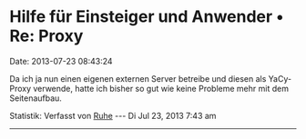 Hilfe für Einsteiger und Anwender • Re: Proxy
=============================================

Date: 2013-07-23 08:43:24

Da ich ja nun einen eigenen externen Server betreibe und diesen als
YaCy-Proxy verwende, hatte ich bisher so gut wie keine Probleme mehr mit
dem Seitenaufbau.

Statistik: Verfasst von
[Ruhe](http://forum.yacy-websuche.de/memberlist.php?mode=viewprofile&u=8953)
--- Di Jul 23, 2013 7:43 am

------------------------------------------------------------------------
